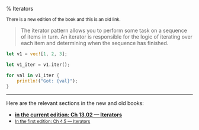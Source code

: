 % Iterators

<small>There is a new edition of the book and this is an old link.</small>

> The iterator pattern allows you to perform some task on a sequence of items in turn.
> An iterator is responsible for the logic of iterating over each item and determining when the sequence has finished.

```rust
let v1 = vec![1, 2, 3];

let v1_iter = v1.iter();

for val in v1_iter {
    println!("Got: {val}");
}
```

---

Here are the relevant sections in the new and old books:

* **[in the current edition: Ch 13.02 — Iterators][2]**
* <small>[In the first edition: Ch 4.5 — Iterators][1]</small>


[1]: https://doc.rust-lang.org/1.30.0/book/first-edition/iterators.html
[2]: ch13-02-iterators.html
